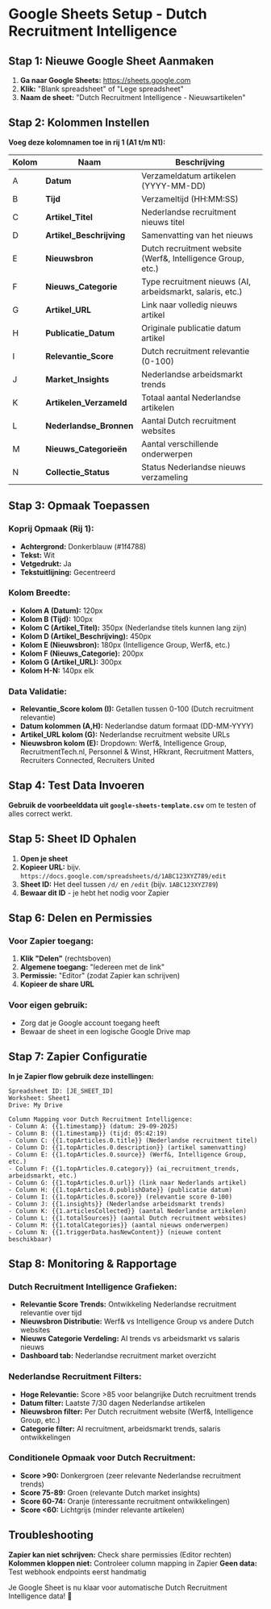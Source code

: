 # Google Sheets Setup - Dutch Recruitment Intelligence

## Stap 1: Nieuwe Google Sheet Aanmaken

1. **Ga naar Google Sheets:** https://sheets.google.com
2. **Klik:** "Blank spreadsheet" of "Lege spreadsheet"
3. **Naam de sheet:** "Dutch Recruitment Intelligence - Nieuwsartikelen"

## Stap 2: Kolommen Instellen

**Voeg deze kolomnamen toe in rij 1 (A1 t/m N1):**

| Kolom | Naam | Beschrijving |
|-------|------|-------------|
| A | **Datum** | Verzameldatum artikelen (YYYY-MM-DD) |
| B | **Tijd** | Verzameltijd (HH:MM:SS) |
| C | **Artikel_Titel** | Nederlandse recruitment nieuws titel |
| D | **Artikel_Beschrijving** | Samenvatting van het nieuws |
| E | **Nieuwsbron** | Dutch recruitment website (Werf&, Intelligence Group, etc.) |
| F | **Nieuws_Categorie** | Type recruitment nieuws (AI, arbeidsmarkt, salaris, etc.) |
| G | **Artikel_URL** | Link naar volledig nieuws artikel |
| H | **Publicatie_Datum** | Originale publicatie datum artikel |
| I | **Relevantie_Score** | Dutch recruitment relevantie (0-100) |
| J | **Market_Insights** | Nederlandse arbeidsmarkt trends |
| K | **Artikelen_Verzameld** | Totaal aantal Nederlandse artikelen |
| L | **Nederlandse_Bronnen** | Aantal Dutch recruitment websites |
| M | **Nieuws_Categorieën** | Aantal verschillende onderwerpen |
| N | **Collectie_Status** | Status Nederlandse nieuws verzameling |

## Stap 3: Opmaak Toepassen

### Koprij Opmaak (Rij 1):
- **Achtergrond:** Donkerblauw (#1f4788)
- **Tekst:** Wit
- **Vetgedrukt:** Ja
- **Tekstuitlijning:** Gecentreerd

### Kolom Breedte:
- **Kolom A (Datum):** 120px
- **Kolom B (Tijd):** 100px  
- **Kolom C (Artikel_Titel):** 350px (Nederlandse titels kunnen lang zijn)
- **Kolom D (Artikel_Beschrijving):** 450px
- **Kolom E (Nieuwsbron):** 180px (Intelligence Group, Werf&, etc.)
- **Kolom F (Nieuws_Categorie):** 200px
- **Kolom G (Artikel_URL):** 300px
- **Kolom H-N:** 140px elk

### Data Validatie:
- **Relevantie_Score kolom (I):** Getallen tussen 0-100 (Dutch recruitment relevantie)
- **Datum kolommen (A,H):** Nederlandse datum formaat (DD-MM-YYYY)
- **Artikel_URL kolom (G):** Nederlandse recruitment website URLs
- **Nieuwsbron kolom (E):** Dropdown: Werf&, Intelligence Group, RecruitmentTech.nl, Personnel & Winst, HRkrant, Recruitment Matters, Recruiters Connected, Recruiters United

## Stap 4: Test Data Invoeren

**Gebruik de voorbeelddata uit `google-sheets-template.csv`** om te testen of alles correct werkt.

## Stap 5: Sheet ID Ophalen

1. **Open je sheet**
2. **Kopieer URL:** bijv. `https://docs.google.com/spreadsheets/d/1ABC123XYZ789/edit`
3. **Sheet ID:** Het deel tussen `/d/` en `/edit` (bijv. `1ABC123XYZ789`)
4. **Bewaar dit ID** - je hebt het nodig voor Zapier

## Stap 6: Delen en Permissies

### Voor Zapier toegang:
1. **Klik "Delen"** (rechtsboven)
2. **Algemene toegang:** "Iedereen met de link"
3. **Permissie:** "Editor" (zodat Zapier kan schrijven)
4. **Kopieer de share URL**

### Voor eigen gebruik:
- Zorg dat je Google account toegang heeft
- Bewaar de sheet in een logische Google Drive map

## Stap 7: Zapier Configuratie

**In je Zapier flow gebruik deze instellingen:**

```
Spreadsheet ID: [JE_SHEET_ID]
Worksheet: Sheet1
Drive: My Drive

Column Mapping voor Dutch Recruitment Intelligence:
- Column A: {{1.timestamp}} (datum: 29-09-2025)
- Column B: {{1.timestamp}} (tijd: 05:42:19)  
- Column C: {{1.topArticles.0.title}} (Nederlandse recruitment titel)
- Column D: {{1.topArticles.0.description}} (artikel samenvatting)
- Column E: {{1.topArticles.0.source}} (Werf&, Intelligence Group, etc.)
- Column F: {{1.topArticles.0.category}} (ai_recruitment_trends, arbeidsmarkt, etc.)
- Column G: {{1.topArticles.0.url}} (link naar Nederlands artikel)
- Column H: {{1.topArticles.0.publishDate}} (publicatie datum)
- Column I: {{1.topArticles.0.score}} (relevantie score 0-100)
- Column J: {{1.insights}} (Nederlandse arbeidsmarkt trends)
- Column K: {{1.articlesCollected}} (aantal Nederlandse artikelen)
- Column L: {{1.totalSources}} (aantal Dutch recruitment websites)
- Column M: {{1.totalCategories}} (aantal nieuws onderwerpen)
- Column N: {{1.triggerData.hasNewContent}} (nieuwe content beschikbaar)
```

## Stap 8: Monitoring & Rapportage

### Dutch Recruitment Intelligence Grafieken:
- **Relevantie Score Trends:** Ontwikkeling Nederlandse recruitment relevantie over tijd
- **Nieuwsbron Distributie:** Werf& vs Intelligence Group vs andere Dutch websites
- **Nieuws Categorie Verdeling:** AI trends vs arbeidsmarkt vs salaris nieuws
- **Dashboard tab:** Nederlandse recruitment market overzicht

### Nederlandse Recruitment Filters:
- **Hoge Relevantie:** Score >85 voor belangrijke Dutch recruitment trends
- **Datum filter:** Laatste 7/30 dagen Nederlandse artikelen
- **Nieuwsbron filter:** Per Dutch recruitment website (Werf&, Intelligence Group, etc.)
- **Categorie filter:** AI recruitment, arbeidsmarkt trends, salaris ontwikkelingen

### Conditionele Opmaak voor Dutch Recruitment:
- **Score >90:** Donkergroen (zeer relevante Nederlandse recruitment trends)
- **Score 75-89:** Groen (relevante Dutch market insights) 
- **Score 60-74:** Oranje (interessante recruitment ontwikkelingen)
- **Score <60:** Lichtgrijs (minder relevante artikelen)

## Troubleshooting

**Zapier kan niet schrijven:** Check share permissies (Editor rechten)
**Kolommen kloppen niet:** Controleer column mapping in Zapier
**Geen data:** Test webhook endpoints eerst handmatig

Je Google Sheet is nu klaar voor automatische Dutch Recruitment Intelligence data! 🚀
